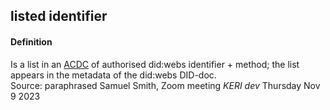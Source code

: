 ## listed identifier

<h4>Definition</h4><p>Is a list in an <a href="authentic-chained-data-container">ACDC</a> of authorised did:webs identifier + method; the list appears in the metadata of the did:webs DID-doc.<br>Source: paraphrased Samuel Smith, Zoom meeting <em>KERI dev</em> Thursday Nov 9 2023</p>

